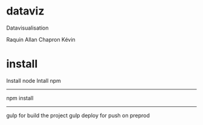 dataviz
=======

Datavisualisation

Raquin Allan
Chapron Kévin

install
=======

Install node
Intall npm

----------

npm install

---------

gulp for build the project
gulp deploy for push on preprod